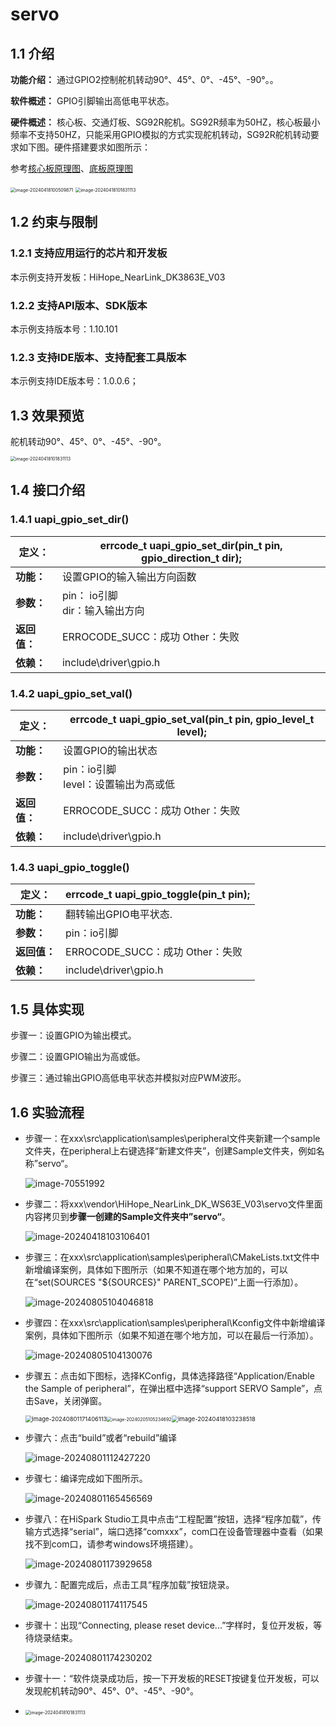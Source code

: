 # servo

## 1.1 介绍

**功能介绍：** 通过GPIO2控制舵机转动90°、45°、0°、-45°、-90°。。

**软件概述：** GPIO引脚输出高低电平状态。

**硬件概述：** 核心板、交通灯板、SG92R舵机。SG92R频率为50HZ，核心板最小频率不支持50HZ，只能采用GPIO模拟的方式实现舵机转动，SG92R舵机转动要求如下图。硬件搭建要求如图所示：

参考[核心板原理图](../../../../docs/hardware/HiHope_NearLink_DK_WS63E_V03/HIHOPE_NEARLINK_DK_3863E_V03.pdf)、[底板原理图](../../../../docs/hardware/HiHope_NearLink_DK_WS63E_V03/HiSpark_WiFi_IoT_EXB_VER.A.pdf)

<img src="../../../../docs/pic/servo/image-20240418100509871.png" alt="image-20240418100509871" style="zoom:50%;" />  <img src="../../../../docs/pic/gyro/image-20240418101831113.png" alt="image-20240418101831113" style="zoom: 50%;" />

## 1.2 约束与限制

### 1.2.1 支持应用运行的芯片和开发板

本示例支持开发板：HiHope_NearLink_DK3863E_V03

### 1.2.2 支持API版本、SDK版本

本示例支持版本号：1.10.101

### 1.2.3 支持IDE版本、支持配套工具版本

本示例支持IDE版本号：1.0.0.6；

## 1.3 效果预览

舵机转动90°、45°、0°、-45°、-90°。

<img src="../../../../docs/pic/servo/image-20240418101831113.png" alt="image-20240418101831113" style="zoom: 50%;" />

## 1.4 接口介绍

### 1.4.1 uapi_gpio_set_dir()


| **定义：**   | errcode_t uapi_gpio_set_dir(pin_t pin, gpio_direction_t dir); |
| ------------ | ------------------------------------------------------------- |
| **功能：**   | 设置GPIO的输入输出方向函数                                    |
| **参数：**   | pin： io引脚<br/>dir：输入输出方向                            |
| **返回值：** | ERROCODE_SUCC：成功    Other：失败                            |
| **依赖：**   | include\driver\gpio.h                                         |

### 1.4.2 uapi_gpio_set_val()


| 定义：       | errcode_t uapi_gpio_set_val(pin_t pin, gpio_level_t level); |
| ------------ | ----------------------------------------------------------- |
| **功能：**   | 设置GPIO的输出状态                                          |
| **参数：**   | pin：io引脚<br/>level：设置输出为高或低                     |
| **返回值：** | ERROCODE_SUCC：成功    Other：失败                          |
| **依赖：**   | include\driver\gpio.h                                       |

### 1.4.3 uapi_gpio_toggle()


| **定义：**   | errcode_t uapi_gpio_toggle(pin_t pin); |
| ------------ | -------------------------------------- |
| **功能：**   | 翻转输出GPIO电平状态.                  |
| **参数：**   | pin：io引脚                            |
| **返回值：** | ERROCODE_SUCC：成功    Other：失败     |
| **依赖：**   | include\driver\gpio.h                  |

## 1.5 具体实现

步骤一：设置GPIO为输出模式。

步骤二：设置GPIO输出为高或低。

步骤三：通过输出GPIO高低电平状态并模拟对应PWM波形。

## 1.6 实验流程

- 步骤一：在xxx\src\application\samples\peripheral文件夹新建一个sample文件夹，在peripheral上右键选择“新建文件夹”，创建Sample文件夹，例如名称”servo“。

  ![image-70551992](../../../../docs/pic/oled/image-20240801170551992-17225929704701.png)
- 步骤二：将xxx\vendor\HiHope_NearLink_DK_WS63E_V03\servo文件里面内容拷贝到**步骤一创建的Sample文件夹中”servo“**。

  ![image-20240418103106401](../../../../docs/pic/servo/image-20240418103106401.png)
- 步骤三：在xxx\src\application\samples\peripheral\CMakeLists.txt文件中新增编译案例，具体如下图所示（如果不知道在哪个地方加的，可以在“set(SOURCES "${SOURCES}" PARENT_SCOPE)”上面一行添加）。

  ![image-20240805104046818](../../../../docs/pic/led/image-20240805104046818.png)
- 步骤四：在xxx\src\application\samples\peripheral\Kconfig文件中新增编译案例，具体如下图所示（如果不知道在哪个地方加，可以在最后一行添加）。

  ![image-20240805104130076](../../../../docs/pic/led/image-20240805104130076.png)
- 步骤五：点击如下图标，选择KConfig，具体选择路径“Application/Enable the Sample of peripheral”，在弹出框中选择“support SERVO Sample”，点击Save，关闭弹窗。

  <img src="../../../../docs/pic/servo/image-20240801171406113.png" alt="image-20240801171406113" style="zoom: 67%;" /><img src="../../../../docs/pic/beep/image-20240205105234692-17119401758316.png" alt="image-20240205105234692" style="zoom: 50%;" /><img src="../../../../docs/pic/servo/image-20240418103238518.png" alt="image-20240418103238518" style="zoom:67%;" />
- 步骤六：点击“build”或者“rebuild”编译

  ![image-20240801112427220](../../../../docs/pic/beep/image-20240801112427220.png)
- 步骤七：编译完成如下图所示。

  ![image-20240801165456569](../../../../docs/pic/beep/image-20240801165456569.png)
- 步骤八：在HiSpark Studio工具中点击“工程配置”按钮，选择“程序加载”，传输方式选择“serial”，端口选择“comxxx”，com口在设备管理器中查看（如果找不到com口，请参考windows环境搭建）。

  ![image-20240801173929658](../../../../docs/pic/beep/image-20240801173929658.png)
- 步骤九：配置完成后，点击工具“程序加载”按钮烧录。

  ![image-20240801174117545](../../../../docs/pic/beep/image-20240801174117545.png)
- 步骤十：出现“Connecting, please reset device...”字样时，复位开发板，等待烧录结束。

  ![image-20240801174230202](../../../../docs/pic/beep/image-20240801174230202.png)
- 步骤十一：“软件烧录成功后，按一下开发板的RESET按键复位开发板，可以发现舵机转动90°、45°、0°、-45°、-90°。
- <img src="../../../../docs/pic/servo/image-20240418101831113.png" alt="image-20240418101831113" style="zoom: 50%;" />
